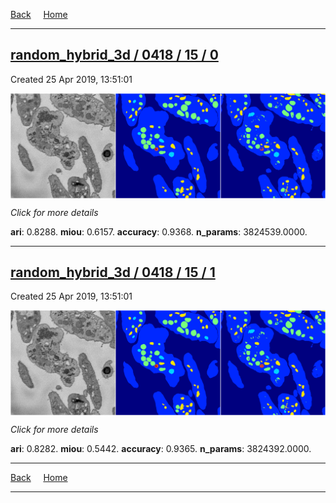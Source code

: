 
[Back](..)&nbsp;&nbsp;&nbsp;&nbsp;&nbsp;[Home](https://leapmanlab.github.io/snapshots)

---

<div class="summary"><a href="0"><h2>random_hybrid_3d / 0418 / 15 / 0</h2></a><p>Created 25 Apr 2019, 13:51:01
</p><a href="0"><img src="0/media/summary.png" align="center"></a><p>
<i>Click for more details</i>
</p></div>

**ari**: 0.8288. **miou**: 0.6157. **accuracy**: 0.9368. **n_params**: 3824539.0000. 

---

<div class="summary"><a href="1"><h2>random_hybrid_3d / 0418 / 15 / 1</h2></a><p>Created 25 Apr 2019, 13:51:01
</p><a href="1"><img src="1/media/summary.png" align="center"></a><p>
<i>Click for more details</i>
</p></div>

**ari**: 0.8282. **miou**: 0.5442. **accuracy**: 0.9365. **n_params**: 3824392.0000. 

---

[Back](..)&nbsp;&nbsp;&nbsp;&nbsp;&nbsp;[Home](https://leapmanlab.github.io/snapshots)

---